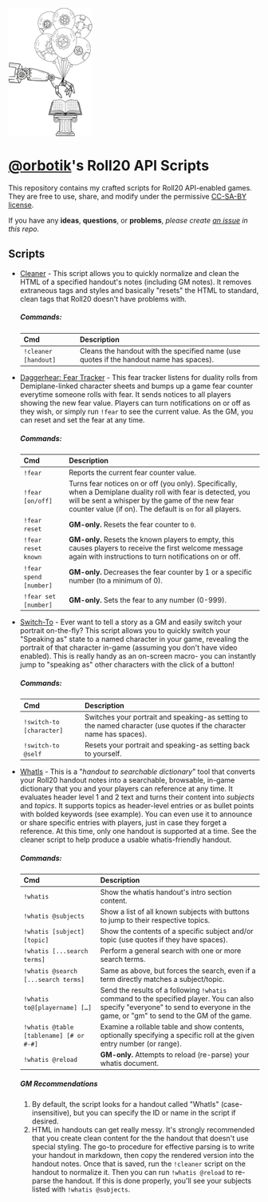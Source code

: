 ![Robotic arm flipping book pages, held up by balloons](.repo.png)
# [@orbotik](https://app.roll20.net/users/12231884/orbotik)'s Roll20 API Scripts
This repository contains my crafted scripts for Roll20 API-enabled games. They are free to use, share, and modify under
the permissive [CC-SA-BY license](LICENSE).

If you have any **ideas**, **questions**, or **problems**, *please create [an issue](https://github.com/orbotik/roll20-scripts/issues) in this repo.*

## Scripts
- [Cleaner](cleaner.js) - This script allows you to quickly normalize and clean the HTML of a specified handout's notes (including GM notes). It removes extraneous tags and styles and basically "resets" the HTML to standard, clean tags that Roll20 doesn't have problems with.
  ##### Commands:
  | Cmd | Description |
  |:-|:-|
  | `!cleaner [handout]` | Cleans the handout with the specified name (use quotes if the handout name has spaces). |
- [Daggerhear: Fear Tracker](daggerheart-fear.js) - This fear tracker listens for duality rolls from Demiplane-linked character sheets and bumps up a game fear counter everytime someone rolls with fear. It sends notices to all players showing the new fear value.
  Players can turn notifications on or off as they wish, or simply run `!fear` to see the current value. As the GM, you can reset and set the fear at any time.
  ##### Commands:
  | Cmd | Description |
  |:-|:-|
  | `!fear` | Reports the current fear counter value. |
  | `!fear [on/off]` | Turns fear notices on or off (you only). Specifically, when a Demiplane duality roll with fear is detected, you will be sent a whisper by the game of the new fear counter value (if on). The default is `on` for all players. |
  | `!fear reset` | **GM-only.** Resets the fear counter to `0`. |
  | `!fear reset known` | **GM-only.** Resets the known players to empty, this causes players to receive the first welcome message again with instructions to turn notifications on or off. |
  | `!fear spend [number]` | **GM-only.** Decreases the fear counter by 1 or a specific number (to a minimum of 0). |
  | `!fear set [number]` | **GM-only.** Sets the fear to any number (0-999). |
- [Switch-To](switch-to.js) - Ever want to tell a story as a GM and easily switch your portrait on-the-fly? This script allows you to quickly switch your "Speaking as" state to a named character in your game, revealing the portrait of that character in-game (assuming you don't have video enabled). This is really handy as an on-screen macro- you can instantly jump to "speaking as" other characters with the click of a button!
  ##### Commands:
  | Cmd | Description |
  |:-|:-|
  | `!switch-to [character]` | Switches your portrait and speaking-as setting to the named character (use quotes if the character name has spaces). |
  | `!switch-to @self` | Resets your portrait and speaking-as setting back to yourself. |
- [WhatIs](whatis/whatis.js) - This is a "*handout to searchable dictionary*" tool that converts your Roll20 handout notes into a searchable, browsable, in-game dictionary that you and your players can reference at any time. It evaluates header level 1 and 2 text and turns their content into *subjects* and *topics*. It supports topics as header-level entries or as bullet points with bolded keywords (see example).
  You can even use it to announce or share specific entries with players, just in case they forget a reference. At this time, only one handout is supported at a time. See the cleaner script to help produce a usable whatis-friendly handout.    
  ##### Commands:
  | Cmd | Description |
  |:-|:-|
  | `!whatis` | Show the whatis handout's intro section content. |
  | `!whatis @subjects` | Show a list of all known subjects with buttons to jump to their respective topics. |
  | `!whatis [subject] [topic]` | Show the contents of a specific subject and/or topic (use quotes if they have spaces). |
  | `!whatis [...search terms]` | Perform a general search with one or more search terms. |
  | `!whatis @search [...search terms]` | Same as above, but forces the search, even if a term directly matches a subject/topic. |
  | `!whatis to@[playername] […]` | Send the results of a following `!whatis` command to the specified player. You can also specify "everyone" to send to everyone in the game, or "gm" to send to the GM of the game. |
  | `!whatis @table [tablename] [# or #-#]` | Examine a rollable table and show contents, optionally specifying a specific roll at the given entry number (or range). |
  | `!whatis @reload` | **GM-only.** Attempts to reload (re-parse) your whatis document. 
  ##### GM Recommendations
  1. By default, the script looks for a handout called "WhatIs" (case-insensitive), but you can specify the ID or name in the script if desired.
  2. HTML in handouts can get really messy. It's strongly recommended that you create clean content for the the handout that doesn't use special styling. The go-to procedure for effective parsing is to write your handout in markdown, then copy the rendered version into the handout notes. Once that is saved, run the `!cleaner` script on the handout to normalize it. Then you can run `!whatis @reload` to re-parse the handout. If this is done properly, you'll see your subjects listed with `!whatis @subjects`.
